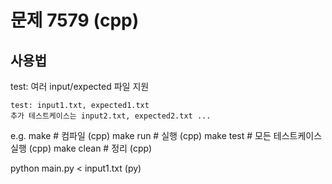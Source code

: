 # 문제 7579 (cpp)

## 사용법

test: 여러 input/expected 파일 지원

	test: input1.txt, expected1.txt
	추가 테스트케이스는 input2.txt, expected2.txt ...


e.g.
make        # 컴파일 (cpp)
make run    # 실행 (cpp)
make test   # 모든 테스트케이스 실행 (cpp)
make clean  # 정리 (cpp)

python main.py < input1.txt (py)

